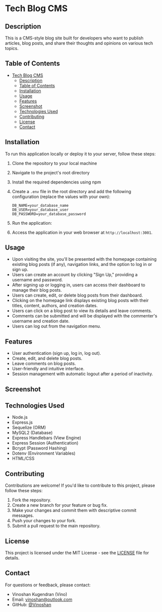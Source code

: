# Tech Blog CMS

## Description
This is a CMS-style blog site built for developers who want to publish articles, blog posts, and share their thoughts and opinions on various tech topics.

## Table of Contents
- [Tech Blog CMS](#tech-blog-cms)
  - [Description](#description)
  - [Table of Contents](#table-of-contents)
  - [Installation](#installation)
  - [Usage](#usage)
  - [Features](#features)
  - [Screenshot](#screenshot)
  - [Technologies Used](#technologies-used)
  - [Contributing](#contributing)
  - [License](#license)
  - [Contact](#contact)

## Installation
To run this application locally or deploy it to your server, follow these steps:

1. Clone the repository to your local machine

2. Navigate to the project's root directory

3. Install the required dependencies using npm

4. Create a `.env` file in the root directory and add the following configuration (replace the values with your own):
  
   ```
   DB_NAME=your_database_name
   DB_USER=your_database_user
   DB_PASSWORD=your_database_password
   ```

5. Run the application:

6. Access the application in your web browser at `http://localhost:3001`.

## Usage
- Upon visiting the site, you'll be presented with the homepage containing existing blog posts (if any), navigation links, and the option to log in or sign up.
- Users can create an account by clicking "Sign Up," providing a username and password.
- After signing up or logging in, users can access their dashboard to manage their blog posts.
- Users can create, edit, or delete blog posts from their dashboard.
- Clicking on the homepage link displays existing blog posts with their titles, content, authors, and creation dates.
- Users can click on a blog post to view its details and leave comments.
- Comments can be submitted and will be displayed with the commenter's username and creation date.
- Users can log out from the navigation menu.

## Features
- User authentication (sign up, log in, log out).
- Create, edit, and delete blog posts.
- Leave comments on blog posts.
- User-friendly and intuitive interface.
- Session management with automatic logout after a period of inactivity.

## Screenshot

## Technologies Used
- Node.js
- Express.js
- Sequelize (ORM)
- MySQL2 (Database)
- Express Handlebars (View Engine)
- Express Session (Authentication)
- Bcrypt (Password Hashing)
- Dotenv (Environment Variables)
- HTML/CSS

## Contributing
Contributions are welcome! If you'd like to contribute to this project, please follow these steps:
1. Fork the repository.
2. Create a new branch for your feature or bug fix.
3. Make your changes and commit them with descriptive commit messages.
4. Push your changes to your fork.
5. Submit a pull request to the main repository.

## License
This project is licensed under the MIT License - see the [LICENSE](LICENSE) file for details.

## Contact
For questions or feedback, please contact:
- Vinoshan Kugendran (Vino)
- Email: vinoshan@outlook.com
- GitHub: [@Vinoshan](https://github.com/Vinoshan)